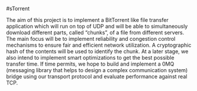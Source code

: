 #sTorrent

The aim of this project is to implement a BitTorrent like file transfer application which will run on top of
UDP and will be able to simultaneously download different parts, called “chunks”, of a file from different
servers. The main focus will be to implement reliability and congestion control mechanisms to ensure
fair and efficient network utilization. A cryptographic hash of the contents will be used to identify the chunk.
At a later stage, we also intend to implement smart optimizations to get the best possible transfer time. If time permits,
we hope to build and implement a 0MQ (messaging library that helps to design a complex communication system) bridge
using our transport protocol and evaluate performance against real TCP. 
